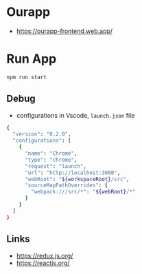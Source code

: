 # Ourapp
* https://ourapp-frontend.web.app/

# Run App
```bash
npm run start

```

## Debug

* configurations in Vscode, `launch.json` file

```bash
{
  "version": "0.2.0",
  "configurations": [
    {
      "name": "Chrome",
      "type": "chrome",
      "request": "launch",
      "url": "http://localhost:3000",
      "webRoot": "${workspaceRoot}/src",
      "sourceMapPathOverrides": {
        "webpack:///src/*": "${webRoot}/*"
      }
    }
  ]
}
```

## Links
* https://redux.js.org/
* https://reactjs.org/